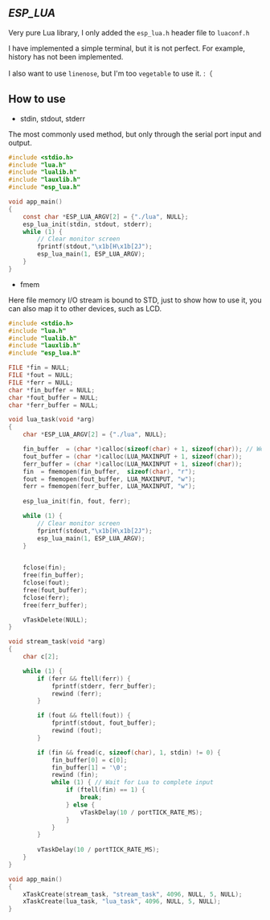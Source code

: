 ## _ESP_LUA_

Very pure Lua library, I only added the `esp_lua.h` header file to `luaconf.h`

I have implemented a simple terminal, but it is not perfect. For example, history has not been implemented.

I also want to use `linenose`, but I'm too `vegetable` to use it. :（

## How to use

* stdin, stdout, stderr

The most commonly used method, but only through the serial port input and output.

```c
#include <stdio.h>
#include "lua.h"
#include "lualib.h"
#include "lauxlib.h"
#include "esp_lua.h"

void app_main()
{
    const char *ESP_LUA_ARGV[2] = {"./lua", NULL};
    esp_lua_init(stdin, stdout, stderr);
    while (1) {
        // Clear monitor screen
        fprintf(stdout,"\x1b[H\x1b[2J");
        esp_lua_main(1, ESP_LUA_ARGV);
    }
}
```

* fmem

Here file memory I/O stream is bound to STD, just to show how to use it, you can also map it to other devices, such as LCD.

```c
#include <stdio.h>
#include "lua.h"
#include "lualib.h"
#include "lauxlib.h"
#include "esp_lua.h"

FILE *fin = NULL;
FILE *fout = NULL;
FILE *ferr = NULL;
char *fin_buffer = NULL;
char *fout_buffer = NULL;
char *ferr_buffer = NULL;

void lua_task(void *arg)
{
    char *ESP_LUA_ARGV[2] = {"./lua", NULL};

    fin_buffer  = (char *)calloc(sizeof(char) + 1, sizeof(char)); // We need check the character one by one.
    fout_buffer = (char *)calloc(LUA_MAXINPUT + 1, sizeof(char));
    ferr_buffer = (char *)calloc(LUA_MAXINPUT + 1, sizeof(char));
    fin  = fmemopen(fin_buffer,  sizeof(char), "r");
    fout = fmemopen(fout_buffer, LUA_MAXINPUT, "w");
    ferr = fmemopen(ferr_buffer, LUA_MAXINPUT, "w");
    
    esp_lua_init(fin, fout, ferr);

    while (1) {
        // Clear monitor screen
        fprintf(stdout,"\x1b[H\x1b[2J");
        esp_lua_main(1, ESP_LUA_ARGV);
    }
    

    fclose(fin);
    free(fin_buffer);
    fclose(fout);
    free(fout_buffer);
    fclose(ferr);
    free(ferr_buffer);

    vTaskDelete(NULL);
}

void stream_task(void *arg)
{
    char c[2];

    while (1) { 
        if (ferr && ftell(ferr)) {
            fprintf(stderr, ferr_buffer);
            rewind (ferr);
        }

        if (fout && ftell(fout)) {
            fprintf(stdout, fout_buffer);
            rewind (fout);
        }

        if (fin && fread(c, sizeof(char), 1, stdin) != 0) {
            fin_buffer[0] = c[0];
            fin_buffer[1] = '\0';
            rewind (fin);
            while (1) { // Wait for Lua to complete input
                if (ftell(fin) == 1) {
                    break;
                } else {
                    vTaskDelay(10 / portTICK_RATE_MS);
                }
            }
        }
        
        vTaskDelay(10 / portTICK_RATE_MS);
    }
}

void app_main()
{
    xTaskCreate(stream_task, "stream_task", 4096, NULL, 5, NULL);
    xTaskCreate(lua_task, "lua_task", 4096, NULL, 5, NULL);
}
```
